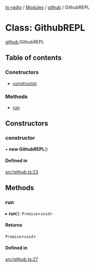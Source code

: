 [ts-radio](../README.md) / [Modules](../modules.md) / [github](../modules/github.md) / GithubREPL

# Class: GithubREPL

[github](../modules/github.md).GithubREPL

## Table of contents

### Constructors

- [constructor](github.GithubREPL.md#constructor)

### Methods

- [run](github.GithubREPL.md#run)

## Constructors

### constructor

• **new GithubREPL**()

#### Defined in

[src/github.ts:23](https://github.com/jonathanchowjh/ts-utils/blob/1fc4467/src/github.ts#L23)

## Methods

### run

▸ **run**(): `Promise`<`void`\>

#### Returns

`Promise`<`void`\>

#### Defined in

[src/github.ts:27](https://github.com/jonathanchowjh/ts-utils/blob/1fc4467/src/github.ts#L27)
